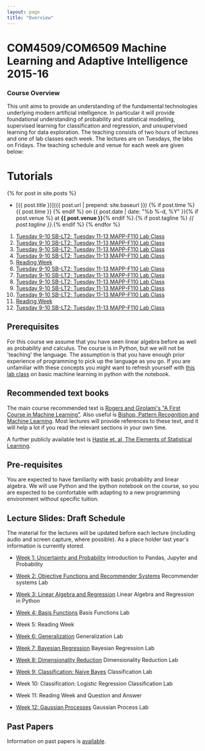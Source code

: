 ```yaml
---
layout: page
title: "Overview"
---
```


COM4509/COM6509 Machine Learning and Adaptive Intelligence 2015-16
==================================================================


### Course Overview

This unit aims to provide an understanding of the fundamental technologies underlying modern artificial intelligence. In particular it will provide foundational understanding of probability and statistical modelling, supervised learning for classification and regression, and unsupervised learning for data exploration. The teaching consists of two hours of lectures and one of lab classes each week. The lectures are on Tuesdays, the labs on Fridays. The teaching schedule and venue for each week are given below:

# Tutorials

{% for post in site.posts %}
- [{{ post.title }}]({{ post.url | prepend: site.baseurl }}) {% if post.time %} {{ post.time }} {% endif %} on {{ post.date | date: "%b %-d, %Y" }}{% if post.venue %} at **{{ post.venue }}**{% endif %}.{% if post.tagline %} *{{ post.tagline }}*.{% endif %}
{% endfor %}

1.  [Tuesday 9-10 SB-LT2; Tuesday 11-13 MAPP-F110 Lab Class](./week1.html)
2.  [Tuesday 9-10 SB-LT2; Tuesday 11-13 MAPP-F110 Lab Class](./week2.html)
3.  [Tuesday 9-10 SB-LT2; Tuesday 11-13 MAPP-F110 Lab Class](./week3.html)
4.  [Tuesday 9-10 SB-LT2; Tuesday 11-13 MAPP-F110 Lab Class](./week4.html)
5.  [Reading Week](./week5.html)
6.  [Tuesday 9-10 SB-LT2; Tuesday 11-13 MAPP-F110 Lab Class](./week6.html)
7.  [Tuesday 9-10 SB-LT2; Tuesday 11-13 MAPP-F110 Lab Class](./week7.html)
8.  [Tuesday 9-10 SB-LT2; Tuesday 11-13 MAPP-F110 Lab Class](./week8.html)
9.  [Tuesday 9-10 SB-LT2; Tuesday 11-13 MAPP-F110 Lab Class](./week9.html)
10. [Tuesday 9-10 SB-LT2; Tuesday 11-13 MAPP-F110 Lab Class](./week10.html)
11. [Reading Week](./week11.html)
12. [Tuesday 9-10 SB-LT2; Tuesday 11-13 MAPP-F110 Lab Class](./week12.html)

Prerequisites
-------------

For this course we assume that you have seen linear algebra before as well as probability and calculus. The course is in Python, but we will not be 'teaching' the language. The assumption is that you have enough prior experience of programming to pick up the language as you go. If you are unfamiliar with these concepts you might want to refresh yourself with [this lab class](http://nbviewer.ipython.org/github/lawrennd/mlai2014/blob/master/lab_classes/machines_and_intelligence/MI_Lab_class.ipynb) on basic machine learning in python with the notebook.

Recommended text books
----------------------

The main course recommended text is [Rogers and Girolami's "A First Course in Machine Learning"](http://www.dcs.gla.ac.uk/~srogers/firstcourseml/). Also useful is [Bishop, Pattern Recognition and Machine Learning](http://research.microsoft.com/en-us/um/people/cmbishop/prml/). Most lectures will provide references to these text, and it will help a lot if you read the relevant sections in your own time.

A further publicly available text is [Hastie et. al, The Elements of Statistical Learning](http://www-stat.stanford.edu/~tibs/ElemStatLearn/).

Pre-requisites
--------------

You are expected to have familiarity with basic probability and linear algebra. We will use Python and the ipython notebook on the course, so you are expected to be comfortable with adapting to a new programming environment without specific tuition.

Lecture Slides: Draft Schedule
------------------------------

The material for the lectures will be updated before each lecture (including audio and screen capture, where possible). As a place holder last year's information is currently stored.

- [Week 1: Uncertainty and Probability](./assets/w1_uncertaintyAndProbability.pdf)
  Introduction to Pandas, Jupyter and Probability

- [Week 2: Objective Functions and Recommender Systems](./assets/w2_objective.pdf)
  Recommender systems Lab

- [Week 3: Linear Algebra and Regression](./assets/w3_regression.pdf)
  Linear Algebra and Regression in Python

- [Week 4: Basis Functions](./assets/w4_basisFunctions.pdf)
  Basis Functions Lab

- Week 5: Reading Week

- [Week 6: Generalization](./assets/w6_generalisation.pdf)
  Generalization Lab

- [Week 7: Bayesian Regression](./assets/w7_bayesianRegression.pdf)
  Bayesian Regression Lab

- [Week 8: Dimensionality Reduction](./assets/w8_dimensionalityReduction.pdf)
  Dimensionality Reduction Lab

- [Week 9: Classification: Naive Bayes](./assets/w9_classification.pdf)
  Classification Lab

- Week 10: Classification: Logistic Regression
  Classification Lab

- Week 11: Reading Week and Question and Answer

- [Week 12: Gaussian Processes](./assets/w12_gaussianProcesses.pdf)
  Gaussian Process Lab

Past Papers
-----------

Information on past papers is [available](./coursePastPapers.html).


